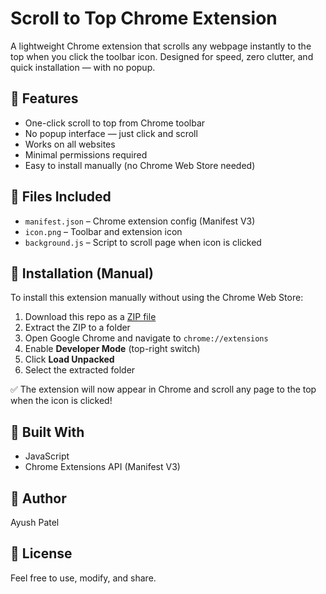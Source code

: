 # Scroll to Top Chrome Extension

A lightweight Chrome extension that scrolls any webpage instantly to the top when you click the toolbar icon. Designed for speed, zero clutter, and quick installation — with no popup.

## 🔧 Features

- One-click scroll to top from Chrome toolbar
- No popup interface — just click and scroll
- Works on all websites
- Minimal permissions required
- Easy to install manually (no Chrome Web Store needed)

## 📁 Files Included

- `manifest.json` – Chrome extension config (Manifest V3)
- `icon.png` – Toolbar and extension icon
- `background.js` – Script to scroll page when icon is clicked

## 🚀 Installation (Manual)

To install this extension manually without using the Chrome Web Store:

1. Download this repo as a [ZIP file](https://github.com/AyushPatel94/scroll-to-top-extension/archive/refs/heads/master.zip)
2. Extract the ZIP to a folder
3. Open Google Chrome and navigate to `chrome://extensions`
4. Enable **Developer Mode** (top-right switch)
5. Click **Load Unpacked**
6. Select the extracted folder

✅ The extension will now appear in Chrome and scroll any page to the top when the icon is clicked!

## 🧰 Built With

- JavaScript
- Chrome Extensions API (Manifest V3)

## 👤 Author

Ayush Patel

## 🪪 License

Feel free to use, modify, and share.
